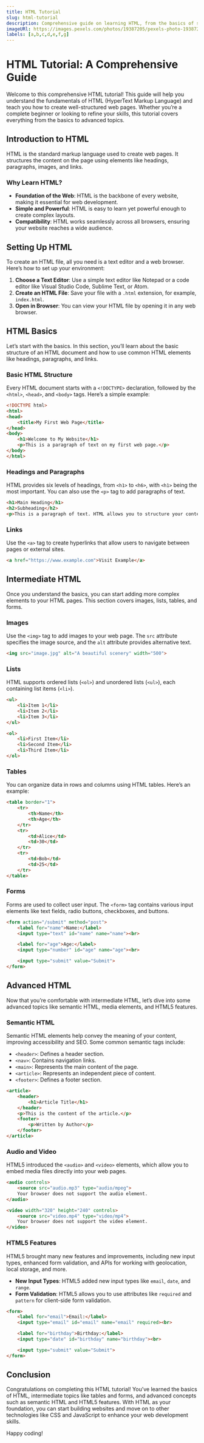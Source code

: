 ```yaml
---
title: HTML Tutorial
slug: html-tutorial
description: Comprehensive guide on learning HTML, from the basics of structuring web pages to advanced elements and semantics.
imageURl: https://images.pexels.com/photos/19387205/pexels-photo-19387205/free-photo-of-laptop-by-monitor-on-desk.jpeg?auto=compress&cs=tinysrgb&w=1260&h=750&dpr=1
labels: [a,b,c,d,e,f,g]
---
```


# HTML Tutorial: A Comprehensive Guide

Welcome to this comprehensive HTML tutorial! This guide will help you understand the fundamentals of HTML (HyperText Markup Language) and teach you how to create well-structured web pages. Whether you’re a complete beginner or looking to refine your skills, this tutorial covers everything from the basics to advanced topics.

## Introduction to HTML

HTML is the standard markup language used to create web pages. It structures the content on the page using elements like headings, paragraphs, images, and links.

### Why Learn HTML?

- **Foundation of the Web**: HTML is the backbone of every website, making it essential for web development.
- **Simple and Powerful**: HTML is easy to learn yet powerful enough to create complex layouts.
- **Compatibility**: HTML works seamlessly across all browsers, ensuring your website reaches a wide audience.

## Setting Up HTML

To create an HTML file, all you need is a text editor and a web browser. Here’s how to set up your environment:

1. **Choose a Text Editor**: Use a simple text editor like Notepad or a code editor like Visual Studio Code, Sublime Text, or Atom.
2. **Create an HTML File**: Save your file with a `.html` extension, for example, `index.html`.
3. **Open in Browser**: You can view your HTML file by opening it in any web browser.

## HTML Basics

Let’s start with the basics. In this section, you’ll learn about the basic structure of an HTML document and how to use common HTML elements like headings, paragraphs, and links.

### Basic HTML Structure

Every HTML document starts with a `<!DOCTYPE>` declaration, followed by the `<html>`, `<head>`, and `<body>` tags. Here’s a simple example:

```html
<!DOCTYPE html>
<html>
<head>
    <title>My First Web Page</title>
</head>
<body>
    <h1>Welcome to My Website</h1>
    <p>This is a paragraph of text on my first web page.</p>
</body>
</html>
```

### Headings and Paragraphs

HTML provides six levels of headings, from `<h1>` to `<h6>`, with `<h1>` being the most important. You can also use the `<p>` tag to add paragraphs of text.

```html
<h1>Main Heading</h1>
<h2>Subheading</h2>
<p>This is a paragraph of text. HTML allows you to structure your content into headings and paragraphs for better readability.</p>
```

### Links

Use the `<a>` tag to create hyperlinks that allow users to navigate between pages or external sites.

```html
<a href="https://www.example.com">Visit Example</a>
```

## Intermediate HTML

Once you understand the basics, you can start adding more complex elements to your HTML pages. This section covers images, lists, tables, and forms.

### Images

Use the `<img>` tag to add images to your web page. The `src` attribute specifies the image source, and the `alt` attribute provides alternative text.

```html
<img src="image.jpg" alt="A beautiful scenery" width="500">
```

### Lists

HTML supports ordered lists (`<ol>`) and unordered lists (`<ul>`), each containing list items (`<li>`).

```html
<ul>
    <li>Item 1</li>
    <li>Item 2</li>
    <li>Item 3</li>
</ul>

<ol>
    <li>First Item</li>
    <li>Second Item</li>
    <li>Third Item</li>
</ol>
```

### Tables

You can organize data in rows and columns using HTML tables. Here’s an example:

```html
<table border="1">
    <tr>
        <th>Name</th>
        <th>Age</th>
    </tr>
    <tr>
        <td>Alice</td>
        <td>30</td>
    </tr>
    <tr>
        <td>Bob</td>
        <td>25</td>
    </tr>
</table>
```

### Forms

Forms are used to collect user input. The `<form>` tag contains various input elements like text fields, radio buttons, checkboxes, and buttons.

```html
<form action="/submit" method="post">
    <label for="name">Name:</label>
    <input type="text" id="name" name="name"><br>

    <label for="age">Age:</label>
    <input type="number" id="age" name="age"><br>

    <input type="submit" value="Submit">
</form>
```

## Advanced HTML

Now that you’re comfortable with intermediate HTML, let’s dive into some advanced topics like semantic HTML, media elements, and HTML5 features.

### Semantic HTML

Semantic HTML elements help convey the meaning of your content, improving accessibility and SEO. Some common semantic tags include:

- `<header>`: Defines a header section.
- `<nav>`: Contains navigation links.
- `<main>`: Represents the main content of the page.
- `<article>`: Represents an independent piece of content.
- `<footer>`: Defines a footer section.

```html
<article>
    <header>
        <h1>Article Title</h1>
    </header>
    <p>This is the content of the article.</p>
    <footer>
        <p>Written by Author</p>
    </footer>
</article>
```

### Audio and Video

HTML5 introduced the `<audio>` and `<video>` elements, which allow you to embed media files directly into your web pages.

```html
<audio controls>
    <source src="audio.mp3" type="audio/mpeg">
    Your browser does not support the audio element.
</audio>

<video width="320" height="240" controls>
    <source src="video.mp4" type="video/mp4">
    Your browser does not support the video element.
</video>
```

### HTML5 Features

HTML5 brought many new features and improvements, including new input types, enhanced form validation, and APIs for working with geolocation, local storage, and more.

- **New Input Types**: HTML5 added new input types like `email`, `date`, and `range`.
- **Form Validation**: HTML5 allows you to use attributes like `required` and `pattern` for client-side form validation.

```html
<form>
    <label for="email">Email:</label>
    <input type="email" id="email" name="email" required><br>

    <label for="birthday">Birthday:</label>
    <input type="date" id="birthday" name="birthday"><br>

    <input type="submit" value="Submit">
</form>
```

## Conclusion

Congratulations on completing this HTML tutorial! You’ve learned the basics of HTML, intermediate topics like tables and forms, and advanced concepts such as semantic HTML and HTML5 features. With HTML as your foundation, you can start building websites and move on to other technologies like CSS and JavaScript to enhance your web development skills.

Happy coding!
